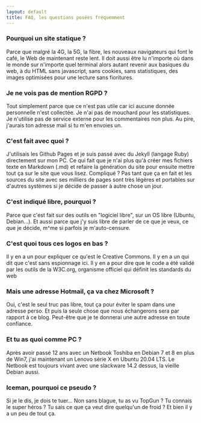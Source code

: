 ```yaml
---
layout: default
title: FAQ, les questions posées fréquemment
---
```


### Pourquoi un site statique ?
Parce que malgré la 4G, la 5G, la fibre, les nouveaux navigateurs qui font le café, le Web de maintenant reste lent. Il doit aussi être lu n'importe où dans le monde sur n'importe quel terminal alors autant revenir aux basiques du web, à du HTML sans javascript, sans cookies, sans statistiques, des images optimisées pour une lecture sans fioritures.

### Je ne vois pas de mention RGPD ? 
Tout simplement parce que ce n'est pas utile car ici aucune donnée personnelle n'est collectée. Je n'ai pas de mouchard pour les statistiques. Je n'utilise pas de service externe pour les commentaires non plus. Au pire, j'aurais ton adresse mail si tu m'en envoies un.

### C'est fait avec quoi ? 
J'utilisais les Github Pages et je suis passé avec du Jekyll (langage Ruby) directement sur mon PC. Ce qui fait que je n'ai plus qu'à créer mes fichiers texte en Markdown (.md) et refaire la génération du site pour ensuite mettre tout ça sur le site que vous lisez. Compliqué ? Pas tant que ça en fait et les sources du site avec ses milliers de pages sont très légères et portables sur d'autres systèmes si je décide de passer à autre chose un jour. 

### C'est indiqué libre, pourquoi ? 
Parce que c'est fait sur des outils en "logiciel libre", sur un OS libre (Ubuntu, Debian...). Et aussi parce que j'y suis libre de parler de ce que je veux, ce que je décide, m^me si parfois je m'auto-censure.

### C'est quoi tous ces logos en bas ? 
Il y en a un pour expliquer ce qu'est le Creative Commons. 
Il y en a un qui dit que c'est sans espionnage ici.
Il y en a pour dire que le code a été validé par les outils de la W3C.org, organisme officiel qui définit les standards du web

### Mais une adresse Hotmail, ça va chez Microsoft ? 
Oui, c'est le seul truc pas libre, tout ça pour éviter le spam dans une adresse perso. Et puis la seule chose que nous échangerons sera par rapport à ce blog. Peut-être que je te donnerai une autre adresse en toute confiance. 

### Et tu as quoi comme PC ? 
Après avoir passé 12 ans avec un Netbook Toshiba en Debian 7 et 8 en plus de Win7, j'ai maintenant un Lenovo série X en Ubuntu 20.04 LTS. Le Netbook est toujours vivant avec une slackware 14.2 dessus, la vieille Debian aussi.

### Iceman, pourquoi ce pseudo ? 
Si je le dis, je dois te tuer... Non sans blague, tu as vu TopGun ? Tu connais le super héros ? Tu sais ce que ça veut dire quelqu'un de froid ? Et bien il y a un peu de tout ça.

